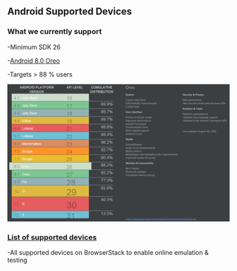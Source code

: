 ## **Android Supported Devices**


### What we currently support
-Minimum SDK 26

-[Android 8.0 Oreo](https://developer.android.com/about/versions/oreo/android-8.0) 

-Targets &gt; 88 % users

![Android Version Distribution](AndroidSupportedDevices.png "Android Supported Devices")

### [List of supported devices](https://www.browserstack.com/list-of-browsers-and-platforms/app_live)
-All supported devices on BrowserStack to enable online emulation & testing


